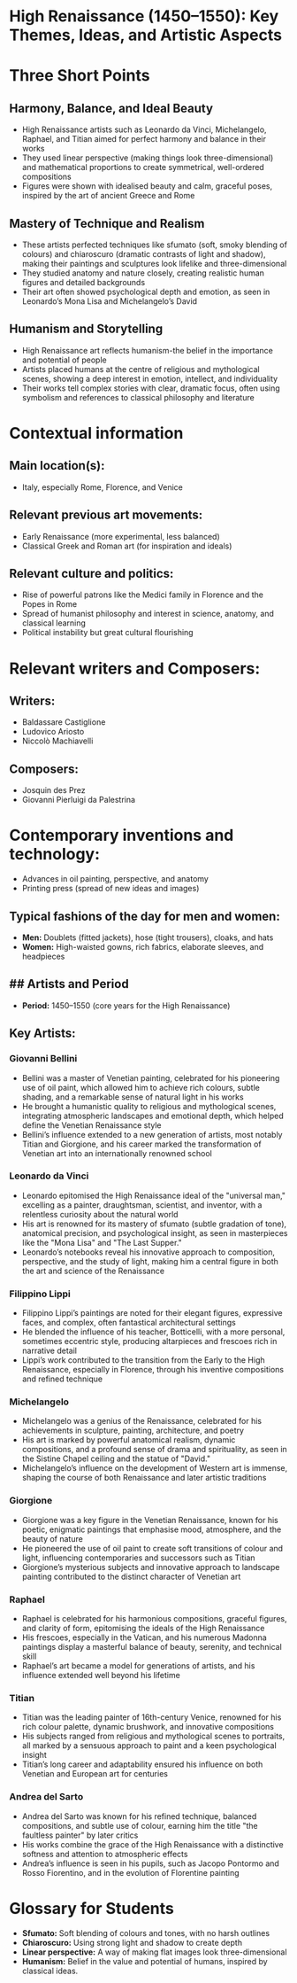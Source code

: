 # High Renaissance (1450–1550): Key Themes, Ideas, and Artistic Aspects
# Three Short Points
## Harmony, Balance, and Ideal Beauty
- High Renaissance artists such as Leonardo da Vinci, Michelangelo, Raphael, and Titian aimed for perfect harmony and balance in their works
- They used linear perspective (making things look three-dimensional) and mathematical proportions to create symmetrical, well-ordered compositions
- Figures were shown with idealised beauty and calm, graceful poses, inspired by the art of ancient Greece and Rome
## Mastery of Technique and Realism
- These artists perfected techniques like sfumato (soft, smoky blending of colours) and chiaroscuro (dramatic contrasts of light and shadow), making their paintings and sculptures look lifelike and three-dimensional
- They studied anatomy and nature closely, creating realistic human figures and detailed backgrounds
- Their art often showed psychological depth and emotion, as seen in Leonardo’s Mona Lisa and Michelangelo’s David
## Humanism and Storytelling
- High Renaissance art reflects humanism-the belief in the importance and potential of people
- Artists placed humans at the centre of religious and mythological scenes, showing a deep interest in emotion, intellect, and individuality
- Their works tell complex stories with clear, dramatic focus, often using symbolism and references to classical philosophy and literature
# Contextual information
## Main location(s):
- Italy, especially Rome, Florence, and Venice
## Relevant previous art movements:
- Early Renaissance (more experimental, less balanced)
- Classical Greek and Roman art (for inspiration and ideals)
## Relevant culture and politics:
- Rise of powerful patrons like the Medici family in Florence and the Popes in Rome
- Spread of humanist philosophy and interest in science, anatomy, and classical learning
- Political instability but great cultural flourishing
# Relevant writers and Composers:
## Writers: 
- Baldassare Castiglione
- Ludovico Ariosto
- Niccolò Machiavelli
## Composers:
- Josquin des Prez
- Giovanni Pierluigi da Palestrina
# Contemporary inventions and technology:
- Advances in oil painting, perspective, and anatomy
- Printing press (spread of new ideas and images)
## Typical fashions of the day for men and women:
- **Men:** Doublets (fitted jackets), hose (tight trousers), cloaks, and hats
- **Women:**  High-waisted gowns, rich fabrics, elaborate sleeves, and headpieces
## ## Artists and Period
- **Period:** 1450–1550 (core years for the High Renaissance)
## Key Artists:
### Giovanni Bellini
- Bellini was a master of Venetian painting, celebrated for his pioneering use of oil paint, which allowed him to achieve rich colours, subtle shading, and a remarkable sense of natural light in his works
- He brought a humanistic quality to religious and mythological scenes, integrating atmospheric landscapes and emotional depth, which helped define the Venetian Renaissance style
- Bellini’s influence extended to a new generation of artists, most notably Titian and Giorgione, and his career marked the transformation of Venetian art into an internationally renowned school
### Leonardo da Vinci
- Leonardo epitomised the High Renaissance ideal of the "universal man," excelling as a painter, draughtsman, scientist, and inventor, with a relentless curiosity about the natural world
- His art is renowned for its mastery of sfumato (subtle gradation of tone), anatomical precision, and psychological insight, as seen in masterpieces like the "Mona Lisa" and "The Last Supper."
- Leonardo’s notebooks reveal his innovative approach to composition, perspective, and the study of light, making him a central figure in both the art and science of the Renaissance
### Filippino Lippi
- Filippino Lippi’s paintings are noted for their elegant figures, expressive faces, and complex, often fantastical architectural settings
- He blended the influence of his teacher, Botticelli, with a more personal, sometimes eccentric style, producing altarpieces and frescoes rich in narrative detail
- Lippi’s work contributed to the transition from the Early to the High Renaissance, especially in Florence, through his inventive compositions and refined technique
### Michelangelo
- Michelangelo was a genius of the Renaissance, celebrated for his achievements in sculpture, painting, architecture, and poetry
- His art is marked by powerful anatomical realism, dynamic compositions, and a profound sense of drama and spirituality, as seen in the Sistine Chapel ceiling and the statue of "David."
- Michelangelo’s influence on the development of Western art is immense, shaping the course of both Renaissance and later artistic traditions
### Giorgione
- Giorgione was a key figure in the Venetian Renaissance, known for his poetic, enigmatic paintings that emphasise mood, atmosphere, and the beauty of nature
- He pioneered the use of oil paint to create soft transitions of colour and light, influencing contemporaries and successors such as Titian
- Giorgione’s mysterious subjects and innovative approach to landscape painting contributed to the distinct character of Venetian art
### Raphael
- Raphael is celebrated for his harmonious compositions, graceful figures, and clarity of form, epitomising the ideals of the High Renaissance
- His frescoes, especially in the Vatican, and his numerous Madonna paintings display a masterful balance of beauty, serenity, and technical skill
- Raphael’s art became a model for generations of artists, and his influence extended well beyond his lifetime
### Titian
- Titian was the leading painter of 16th-century Venice, renowned for his rich colour palette, dynamic brushwork, and innovative compositions
- His subjects ranged from religious and mythological scenes to portraits, all marked by a sensuous approach to paint and a keen psychological insight
- Titian’s long career and adaptability ensured his influence on both Venetian and European art for centuries
### Andrea del Sarto
- Andrea del Sarto was known for his refined technique, balanced compositions, and subtle use of colour, earning him the title "the faultless painter" by later critics
- His works combine the grace of the High Renaissance with a distinctive softness and attention to atmospheric effects
- Andrea’s influence is seen in his pupils, such as Jacopo Pontormo and Rosso Fiorentino, and in the evolution of Florentine painting
# Glossary for Students
- **Sfumato:** Soft blending of colours and tones, with no harsh outlines
- **Chiaroscuro:** Using strong light and shadow to create depth
- **Linear perspective:** A way of making flat images look three-dimensional
- **Humanism:** Belief in the value and potential of humans, inspired by classical ideas.
